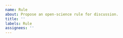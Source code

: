 ```yaml
---
name: Rule
about: Propose an open-science rule for discussion.
title: ''
labels: Rule
assignees: ''
---
```

